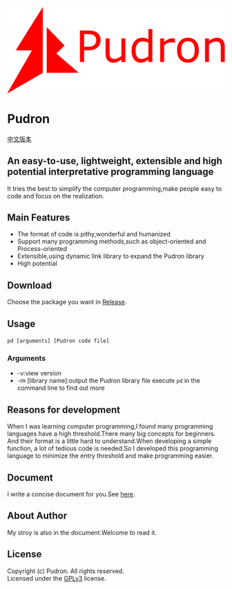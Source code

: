 ![label PNG](docs/img/label.png)
# Pudron
[中文版本](README.md)
## An easy-to-use, lightweight, extensible and high potential interpretative programming language
It tries the best to simplify the computer programming,make people easy to code and focus on the realization.
## Main Features
* The format of code is pithy,wonderful and humanized
* Support many programming methods,such as object-oriented and Process-oriented
* Extensible,using dynamic link library to expand the Pudron library
* High potential
## Download
Choose the package you want in [Release]().
## Usage
`pd [arguments] [Pudron code file]`
### Arguments
* -v:view version
* -m [library name]:output the Pudron library file
execute `pd` in the command line to find out more
## Reasons for development
When I was learning computer programming,I found many programming languages have a high threshold.There many big concepts for beginners.
And their format is a little hard to understand.When developing a simple function, a lot of tedious code is needed.So I developed this programming language to minimize the entry threshold
and make programming easier.
## Document
I write a concise document for you.See [here]().
## About Author
My stroy is also in the document.Welcome to read it.
## License
Copyright (c) Pudron. All rights reserved.  
Licensed under the [GPLv3](LICENSE) license.
